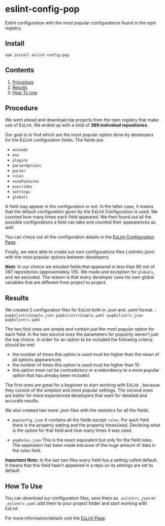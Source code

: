 # eslint-config-pop
Eslint configuration with the most popular configurations found in the npm registry.

## Install

`npm install eslint-config-pop`

## Contents
 1. [Procedure](#procedure)
 2. [Results](#results)
 3. [How To Use](#how-to-use)
 
## Procedure
We went ahead and download top projects from the npm registry that make use of EsLint. 
We ended up with a total of **388 individual repositories**.

Our goal is to find which are the most popular option done  by developers for the EsLint configuration fields.
The fields are:

- `extends`
- `env`
- `plugins`
- `parserOptions`
- `parser`
- `rules`
- `ecmaFeatures`
- `overrides`
- `settings`
- `globals`
    
A field may appear in the configuration or not. In the latter case, it means that the default configuration given by the EsLint 
Configuration is used.
We counted how many times each field appeared. We then found out all the possible configurations a field can take and counted their 
appearences as well.

You can check out all the configuration details in the [EsLint Configuration Page](https://eslint.org/docs/user-guide/configuring).

Finally, we were able to create out own configurations files (.eslintrc.json) with the most popular options between developers.

**_Note_**: In our choice we exluded fields that appeared in less than 80 out of 387 repositories (approximately 1/5). We made 
and exception for `globals`, and we excluded. The reason is that every developer uses his own global variables that are different 
from project to project. 


## Results
We created 2 configuration files for EsLint both in _.json_ and _.yaml_ format.
-`popEslintrcSimple.json popEslintrcSimple.yaml`
-`popEslintrc.json popEslintrc.yaml`

The two first ones are simple and contain just the most popular option for each field. 
In the two second ones the parameters for populrity weren't just the top choice. In order for an option to be included the following 
criteria should be met:

- the number of times this option is used must be higher than the mean of all options appearences
- the number of times this option is used must be higher than 10
- this option must not be contradictory or a redundancy to a more popular option that has alreaby been included

The first ones are great for a beginner to start working with EsList , because they consist of the simplest and most popular settings.
The second ones are better for more experienced developers that want for detailed and accurate results.

We also created two more _.json_ files with the statistics for all the fields.

- `popConfig.json`
  It contains all the fields except `rules`. For each field there is the property setting and the property timesUsed. Declaring what 
  is the option for that field and how many times it was used.
  
- `popRules.json`
   This is the exact equivalent but only for the field rules. The seperation has been made because of the huge amount of data in the rules 
   field. 
   
 **_Important Note:_** In the last two files every field has a setting called default. It means that this field hasn't appeared in a repo
 so its settings are set to default.
   
   
## How To Use
You can download our configuration files, save them as `.eslintrc.json` or `.eslintrc.yaml` add them to your project folder and start 
working with EsLint.

For more information/details visit the [EsLint Page](https://eslint.org/).

